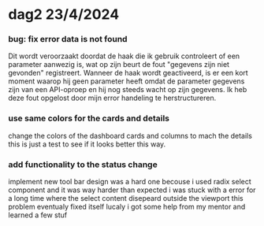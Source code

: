 # dag2 23/4/2024

### bug: fix error data is not found

Dit wordt veroorzaakt doordat de haak die ik gebruik controleert of een parameter aanwezig is, wat op zijn beurt de fout "gegevens zijn niet gevonden" registreert. Wanneer de haak wordt geactiveerd, is er een kort moment waarop hij geen parameter heeft omdat de parameter gegevens zijn van een API-oproep en hij nog steeds wacht op zijn gegevens. Ik heb deze fout opgelost door mijn error handeling te herstructureren.



### use same colors for the cards and details

change the colors of the dashboard cards and columns to mach the details this is just a test to see if it looks better this way.

### add functionality to the status change

implement new tool bar design was a hard one becouse i used radix select component and it was way harder than expected i was stuck with a error for a long time where the select content disepeard outside the viewport this problem eventualy fixed itself lucaly i got some help from my mentor and learned a few stuf&#x20;

###
